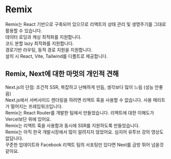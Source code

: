 # Remix

Remix는 React 기반으로 구축되어 있으므로 리액트의 상태 관리 및 생명주기를 그대로 활용할 수 있습니다.  
데이터 로딩과 캐싱 최적화를 지원합니다.  
코드 분할 lazy 최적화를 지원합니다.  
경로기반 라우팅, 동적 경로 지원을 지원합니다.  
설치 시 React, Vite, Tailwind를 디폴트로 제공합니다.

## Remix, Next에 대한 마멋의 개인적 견해

Next.js의 단점: 조건적 SSR, 복잡하고 난해하게 만듬, 생각보다 많이 느림 (성능 안좋음)  
Next.js에서 서버사이드 렌더링을 하려면 리액트 훅을 사용할 수 없습니다. 사용 메리트가 떨어지는 프레임워크입니다.  
Remix는 React Router를 개발한 팀에서 만들었습니다. 리액트에 대한 이해도가 Vercel보단 위에 있어요.  
Remix는 리액트 훅을 사용함과 동시에 SSR를 지원하도록 만들었습니다.  
Remix는 아직 한국 개발시장에서 많이 알려지지 않았어요. 심지어 유투브 강의 영상도 없답니다.  
꾸준한 업데이트와 Facebook 리액트 팀의 서포팅만 있다면 Next를 금방 뛰어 넘을것 같아요.
